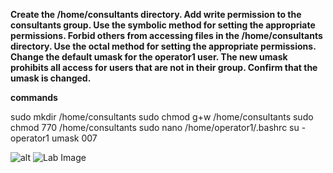 **Create the /home/consultants directory.
Add write permission to the consultants group. Use the
symbolic method for setting the appropriate permissions.
Forbid others from accessing files in
the /home/consultants directory. Use the octal method for
setting the appropriate permissions.
Change the default umask for the operator1 user. The new
umask prohibits all access for users that are not in their
group. Confirm that the umask is changed.**

**commands**

sudo mkdir /home/consultants
sudo chmod g+w /home/consultants
sudo chmod 770 /home/consultants
sudo nano /home/operator1/.bashrc
su - operator1
umask 007

![alt](imges/lab4.jpeg)
![Lab Image](imges/lab4.png)
